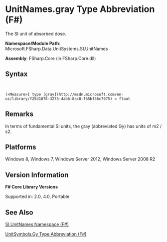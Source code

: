 # UnitNames.gray Type Abbreviation (F#)

The SI unit of absorbed dose.

**Namespace/Module Path**: Microsoft.FSharp.Data.UnitSystems.SI.UnitNames

**Assembly**: FSharp.Core (in FSharp.Core.dll)


## Syntax


```


[<Measure>] type [gray](http://msdn.microsoft.com/en-us/library/f25d1878-3275-4ab6-8ac8-f65bf36c7975) = float

```



## Remarks
In terms of fundamental SI units, the gray (abbreviated Gy) has units of m2 / s2.


## Platforms
Windows 8, Windows 7, Windows Server 2012, Windows Server 2008 R2


## Version Information
**F# Core Library Versions**

Supported in: 2.0, 4.0, Portable




## See Also
[SI.UnitNames Namespace &#40;F&#35;&#41;](SI.UnitNames-Namespace-%28FSharp%29.md)

[UnitSymbols.Gy Type Abbreviation &#40;F&#35;&#41;](UnitSymbols.Gy-Type-Abbreviation-%28FSharp%29.md)

